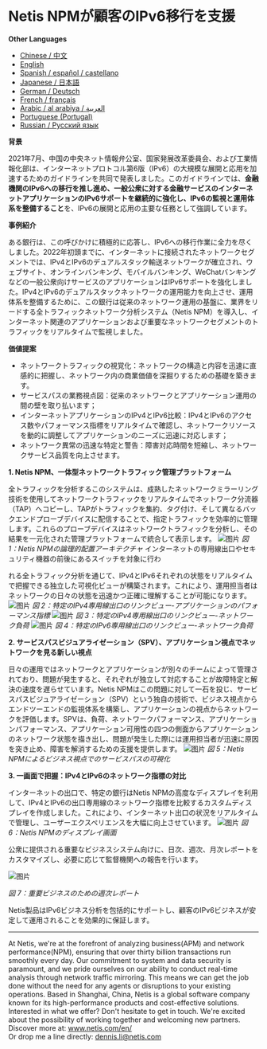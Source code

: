 
# Netis NPMが顧客のIPv6移行を支援


**Other Languages**

+ [Chinese / 中文](https://github.com/lvdeshuii/OverFlow/blob/main/docs/zh/Netis-NPM-Empowers-Customers-IPv6-Upgrade-zh.md)
+ [English](https://github.com/lvdeshuii/OverFlow/blob/main/docs/en/Netis-NPM-Empowers-Customers-IPv6-Upgrade-en.md)
+ [Spanish / español / castellano](https://github.com/lvdeshuii/OverFlow/blob/main/docs/es/Netis-NPM-Empowers-Customers-IPv6-Upgrade-es.md)
+ [Japanese / 日本語](https://github.com/lvdeshuii/OverFlow/blob/main/docs/ja/Netis-NPM-Empowers-Customers-IPv6-Upgrade-ja.md)
+ [German / Deutsch](https://github.com/lvdeshuii/OverFlow/blob/main/docs/de/Netis-NPM-Empowers-Customers-IPv6-Upgrade-de.md)
+ [French / français](https://github.com/lvdeshuii/OverFlow/blob/main/docs/fr/Netis-NPM-Empowers-Customers-IPv6-Upgrade-fr.md)
+ [Arabic / al arabiya / العربية](https://github.com/lvdeshuii/OverFlow/blob/main/docs/ar/Netis-NPM-Empowers-Customers-IPv6-Upgrade-ar.md)
+ [Portuguese (Portugal)](https://github.com/lvdeshuii/OverFlow/blob/main/docs/pt/Netis-NPM-Empowers-Customers-IPv6-Upgrade-pt.md)
+ [Russian / Русский язык](https://github.com/lvdeshuii/OverFlow/blob/main/docs/ru/Netis-NPM-Empowers-Customers-IPv6-Upgrade-ru.md)


**背景**

2021年7月、中国の中央ネット情報弁公室、国家発展改革委員会、および工業情報化部は、インターネットプロトコル第6版（IPv6）の大規模な展開と応用を加速するためのガイドラインを共同で発表しました。このガイドラインでは、**金融機関のIPv6への移行を推し進め、一般公衆に対する金融サービスのインターネットアプリケーションのIPv6サポートを継続的に強化し、IPv6の監視と運用体系を整備すること**を、IPv6の展開と応用の主要な任務として強調しています。

**事例紹介**

ある銀行は、この呼びかけに積極的に応答し、IPv6への移行作業に全力を尽くしました。2022年初頭までに、インターネットに接続されたネットワークセグメントでは、IPv4とIPv6のデュアルスタック輸送ネットワークが確立され、ウェブサイト、オンラインバンキング、モバイルバンキング、WeChatバンキングなどの一般公衆向けサービスのアプリケーションはIPv6サポートを強化しました。IPv4とIPv6のデュアルスタックネットワークの運用能力を向上させ、運用体系を整備するために、この銀行は従来のネットワーク運用の基盤に、業界をリードする全トラフィックネットワーク分析システム（Netis NPM）を導入し、インターネット関連のアプリケーションおよび重要なネットワークセグメントのトラフィックをリアルタイムで監視しました。

**価値提案**
- ネットワークトラフィックの視覚化：ネットワークの構造と内容を迅速に直感的に把握し、ネットワーク内の商業価値を深掘りするための基礎を築きます。
- サービスパスの業務視点図：従来のネットワークとアプリケーション運用の間の壁を取り払います；
- インターネットアプリケーションのIPv4とIPv6比較：IPv4とIPv6のアクセス数やパフォーマンス指標をリアルタイムで確認し、ネットワークリソースを動的に調整してアプリケーションのニーズに迅速に対応します；
- ネットワーク異常の迅速な特定と警告：障害対応時間を短縮し、ネットワークサービス品質を向上させます。

**1. Netis NPM、一体型ネットワークトラフィック管理プラットフォーム**

全トラフィックを分析するこのシステムは、成熟したネットワークミラーリング技術を使用してネットワークトラフィックをリアルタイムでネットワーク分流器（TAP）へコピーし、TAPがトラフィックを集約、タグ付け、そして異なるバックエンドプローブデバイスに配信することで、指定トラフィックを効率的に管理します。これらのプローブデバイスはネットワークトラフィックを分析し、その結果を一元化された管理プラットフォームで統合して表示します。
![图片](https://mmbiz.qpic.cn/mmbiz_png/o672k3fsicq3hHmITGktAGic9O31RicFkrdmOY8s0Zx1QLXLJAwZPCTCVweXBzFohlQVec4ZWSD75iafRL0nuxPedQ/640?wx_fmt=png&wxfrom=5&wx_lazy=1&wx_co=1)
*図 1：Netis NPMの論理的配置アーキテクチャ*
インターネットの専用線出口やセキュリティ機器の前後にあるスイッチを対象に行わ

れる全トラフィック分析を通じて、IPv4とIPv6それぞれの状態をリアルタイムで把握できる独立した可視化ビューが構築されます。これにより、運用担当者はネットワークの日々の状態を迅速かつ正確に理解することが可能になります。
![图片](https://mmbiz.qpic.cn/mmbiz_png/o672k3fsicq3hHmITGktAGic9O31RicFkrdzV9UeJb7j2j2MdKqialiaWyAg8aaWdNAnxxkH5ibOpcL3mykCg1G68bPA/640?wx_fmt=png&wxfrom=5&wx_lazy=1&wx_co=1)
*図 2：特定のIPv4専用線出口のリンクビュー-アプリケーションのパフォーマンス指標*
![图片](https://mmbiz.qpic.cn/mmbiz_png/o672k3fsicq3hHmITGktAGic9O31RicFkrdLebyqoTAYIJEwomHz2EAtVUYrickXjJ57I8POcGUIXDL3wg7TzyibD6w/640?wx_fmt=png&wxfrom=5&wx_lazy=1&wx_co=1)
*図 3：特定のIPv4専用線出口のリンクビュー-ネットワーク負荷*
![图片](https://mmbiz.qpic.cn/mmbiz_png/o672k3fsicq3hHmITGktAGic9O31RicFkrdNd5IJZE9kThvyGBOKXnLbicb8h9yHh7gQZXriboIntLgvIXEjXSFLUrQ/640?wx_fmt=png&wxfrom=5&wx_lazy=1&wx_co=1)
*図 4：特定のIPv6専用線出口のリンクビュー-ネットワーク負荷*

**2. サービスパスビジュアライゼーション（SPV）、アプリケーション視点でネットワークを見る新しい視点**

日々の運用ではネットワークとアプリケーションが別々のチームによって管理されており、問題が発生すると、それぞれが独立して対応することが故障特定と解決の速度を遅らせています。Netis NPMはこの問題に対して一石を投じ、サービスパスビジュアライゼーション（SPV）という独自の技術で、ビジネス視点からエンドツーエンドの監視体系を構築し、アプリケーションの視点からネットワークを評価します。SPVは、負荷、ネットワークパフォーマンス、アプリケーションパフォーマンス、アプリケーション可用性の四つの側面からアプリケーションのネットワーク状態を描き出し、問題が発生した際には運用担当者が迅速に原因を突き止め、障害を解消するための支援を提供します。
![图片](https://mmbiz.qpic.cn/mmbiz_png/o672k3fsicq3hHmITGktAGic9O31RicFkrd7ibZGpAdR6x5s4JPYOrSQqgibTXTVoK53cRxPSawqYnplztwXVAiaNIFQ/640?wx_fmt=png&wxfrom=5&wx_lazy=1&wx_co=1)
*図 5：Netis NPMによるビジネス視点でのサービスパスの可視化*

**3. 一画面で把握：IPv4とIPv6のネットワーク指標の対比**

インターネットの出口で、特定の銀行はNetis NPMの高度なディスプレイを利用して、IPv4とIPv6の出口専用線のネットワーク指標を比較するカスタムディスプレイを作成しました。これにより、インターネット出口の状況をリアルタイムで管理し、ユーザーエクスペリエンスを大幅に向上させています。
![图片](https://mmbiz.qpic.cn/mmbiz_png/o672k3fsicq3hHmITGktAGic9O31RicFkrd0icN9vsmAf2Tp1gks2V2Z3nx266D6ia02XqbTP9Jvu1srs0ve7xFa2Dw/640?wx_fmt=png&wxfrom=5&wx_lazy=1&wx_co=1)
*図 6：Netis NPMのディスプレイ画面*

公衆に提供される重要なビジネスシステム向けに、日次、週次、月次レポートをカスタマイズし、必要に応じて監督機関への報告を行います。

![图片](https://mmbiz.qpic.cn/mmbiz_png/o672k3fsicq3hHmITGktAGic9O31RicFkrdIngXzdI72uJ9mrwpx0LHnmpWslsam5qu2s1R5ADQDcTos941Xz4vXg/640?wx_fmt=png&wxfrom=5&wx_lazy=1&wx_co=1)

*図 7：重要ビジネスのための週次レポート*

Netis製品はIPv6ビジネス分析を包括的にサポートし、顧客のIPv6ビジネスが安定して運用されることを効果的に保証します。
***
At Netis, we're at the forefront of analyzing business(APM) and network performance(NPM), ensuring that over thirty billion transactions run smoothly every day. Our commitment to system and data security is paramount, and we pride ourselves on our ability to conduct real-time analysis through network traffic mirroring. This means we can get the job done without the need for any agents or disruptions to your existing operations. Based in Shanghai, China, Netis is a global software company known for its high-performance products and cost-effective solutions. Interested in what we offer? Don't hesitate to get in touch. We're excited about the possibility of working together and welcoming new partners.  
Discover more at: www.netis.com/en/  
Or drop me a line directly: dennis.li@netis.com
